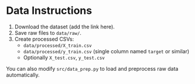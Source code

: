 
# Data Instructions

1) Download the dataset (add the link here).
2) Save raw files to `data/raw/`.
3) Create processed CSVs:
   - `data/processed/X_train.csv`
   - `data/processed/y_train.csv` (single column named `target` or similar)
   - Optionally `X_test.csv`, `y_test.csv`

You can also modify `src/data_prep.py` to load and preprocess raw data automatically.
